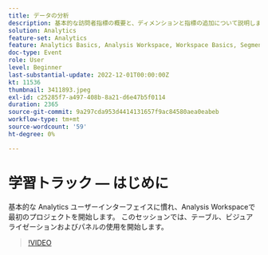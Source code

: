 ```yaml
---
title: データの分析
description: 基本的な訪問者指標の概要と、ディメンションと指標の追加について説明します。 このセッションでは、日付範囲の使用、比較およびセグメントの適用を開始します。
solution: Analytics
feature-set: Analytics
feature: Analytics Basics, Analysis Workspace, Workspace Basics, Segmentation, Metrics
doc-type: Event
role: User
level: Beginner
last-substantial-update: 2022-12-01T00:00:00Z
kt: 11536
thumbnail: 3411893.jpeg
exl-id: c25285f7-a497-408b-8a21-d6e47b5f0114
duration: 2365
source-git-commit: 9a297cda953d4414131657f9ac84580aea0eabeb
workflow-type: tm+mt
source-wordcount: '59'
ht-degree: 0%

---
```


# 学習トラック — はじめに

基本的な Analytics ユーザーインターフェイスに慣れ、Analysis Workspaceで最初のプロジェクトを開始します。 このセッションでは、テーブル、ビジュアライゼーションおよびパネルの使用を開始します。

>[!VIDEO](https://video.tv.adobe.com/v/3411893/?quality=12&learn=on)

